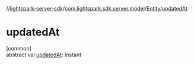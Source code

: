 //[lightspark-server-sdk](../../../index.md)/[com.lightspark.sdk.server.model](../index.md)/[Entity](index.md)/[updatedAt](updated-at.md)

# updatedAt

[common]\
abstract val [updatedAt](updated-at.md): Instant
